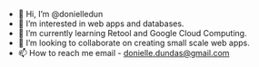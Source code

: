 - 👋 Hi, I’m @donielledun
- 👀 I’m interested in web apps and databases. 
- 🌱 I’m currently learning Retool and Google Cloud Computing. 
- 💞️ I’m looking to collaborate on creating small scale web apps. 
- 📫 How to reach me email - donielle.dundas@gmail.com

<!---
donielledun/donielledun is a ✨ special ✨ repository because its `README.md` (this file) appears on your GitHub profile.
You can click the Preview link to take a look at your changes.
--->
